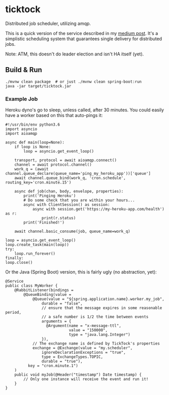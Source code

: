 # ticktock

Distributed job scheduler, utilizing amqp.

This is a quick version of the service described in my [medium post](https://medium.com/@matt_rasband/distributed-scheduling-with-rabbit-505ab5e233ae#.ov35006y1). It's a simplistic scheduling system that guarantees single delivery for distributed jobs.

Note: ATM, this doesn't do leader election and isn't HA itself (yet).

## Build & Run

    ./mvnw clean package  # or just ./mvnw clean spring-boot:run
    java -jar target/ticktock.jar

### Example Job

Heroku dyno's go to sleep, unless called, after 30 minutes. You could easily have a worker based on this that auto-pings it:

    #!/usr/bin/env python3.6
    import asyncio
    import aioamqp
    
    async def main(loop=None):
        if loop is None:
            loop = asyncio.get_event_loop()
    
        transport, protocol = await aioamqp.connect()
        channel = await protocol.channel()
        work_q = (await channel.queue_declare(queue_name='ping_my_heroku_app'))['queue']
        await channel.queue_bind(work_q, 'cron.schedule', routing_key='cron.minute.15')
    
        async def job(chan, body, envelope, properties):
            print('Pinging Heroku')
            # Do some check that you are within your hours...
            async with ClientSession() as session:
                async with session.get('https://my-heroku-app.com/health') as r:
                    print(r.status)
            print('Finished!')
    
        await channel.basic_consume(job, queue_name=work_q)
    
    loop = asyncio.get_event_loop()
    loop.create_task(main(loop))
    try:
        loop.run_forever()
    finally:
    loop.close()

Or the Java (Spring Boot) version, this is fairly ugly (no abstraction, yet):

    @Service
    public class MyWorker {
        @RabbitListener(bindings = 
            @QueueBinding(value = 
                @Queue(value = "${spring.application.name}.worker.my_job",
                    durable = "false",
                    // ensure that the message expires in some reasonable period,
                    // a safe number is 1/2 the time between events
                    arguments = {
                      @Argument(name = "x-message-ttl",
                                value = "150000",
                                type = "java.lang.Integer")
                    }),
                // The exchange name is defined by TickTock's properties
                exchange = @Exchange(value = "my.scheduler",
                    ignoreDeclarationExceptions = "true",
                    type = ExchangeTypes.TOPIC,
                    durable = "true"),
              key = "cron.minute.1")
        )
        public void myJob(@Header("timestamp") Date timestamp) {
            // Only one instance will receive the event and run it!
        }
    }
